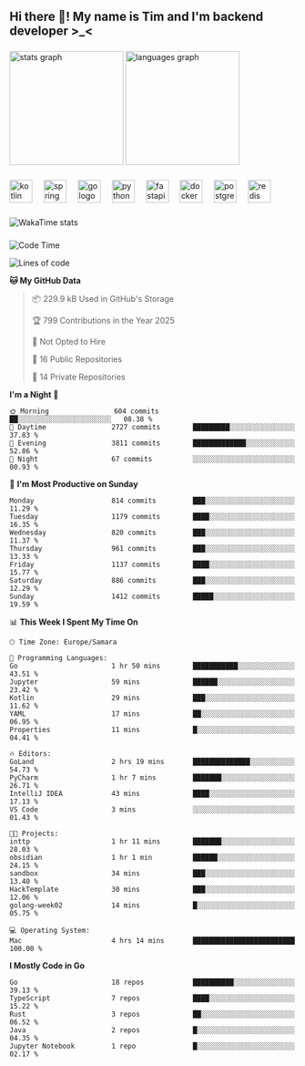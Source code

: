<h2 align="left">Hi there 👋! My name is Tim and I'm backend developer >_<</h2>

###

<div align="left">
  <img src="https://github-readme-stats-qilm.vercel.app/api?username=intezya&hide_title=false&hide_rank=false&show_icons=true&include_all_commits=true&count_private=true&disable_animations=false&theme=omni&locale=en&hide_border=true&order=1&show=prs_merged&hide=issues" height="200" alt="stats graph"  />
  <img src="https://github-readme-stats-qilm.vercel.app/api/top-langs?username=intezya&locale=en&hide_title=false&layout=donut&langs_count=5&theme=omni&hide_border=true&order=2&exclude_repo=github-readme-stats&hide=mako" height="200" alt="languages graph"  />
</div>

###

<div align="left">
  <img src="https://img.shields.io/badge/Kotlin-7F52FF?logo=kotlin&logoColor=white&style=for-the-badge" height="40" alt="kotlin logo"  />
  <img width="12" />
  <img src="https://img.shields.io/badge/Spring-6DB33F?logo=spring&logoColor=black&style=for-the-badge" height="40" alt="spring logo"  />
  <img width="12" />
  <img src="https://img.shields.io/badge/Go-00ADD8?logo=go&logoColor=white&style=for-the-badge" height="40" alt="go logo"  />
  <img width="12" />
  <img src="https://img.shields.io/badge/Python-3776AB?logo=python&logoColor=white&style=for-the-badge" height="40" alt="python logo"  />
  <img width="12" />
  <img src="https://img.shields.io/badge/FastAPI-009688?logo=fastapi&logoColor=white&style=for-the-badge" height="40" alt="fastapi logo"  />
  <img width="12" />
  <img src="https://img.shields.io/badge/Docker-2496ED?logo=docker&logoColor=white&style=for-the-badge" height="40" alt="docker logo"  />
  <img width="12" />
  <img src="https://img.shields.io/badge/PostgreSQL-4169E1?logo=postgresql&logoColor=white&style=for-the-badge" height="40" alt="postgresql logo"  />
  <img width="12" />
  <img src="https://img.shields.io/badge/Redis-DC382D?logo=redis&logoColor=white&style=for-the-badge" height="40" alt="redis logo"  />
</div>

###

<picture>
	<source
		srcset="https://github-readme-stats-qilm.vercel.app/api/wakatime?username=intezya&theme=omni&layout=compact&hide_border=true"
		media="(prefers-color-scheme: dark)%2C (prefers-color-scheme: no-preference)"
	/>
	<img alt="WakaTime stats" src="https://github-readme-stats-qilm.vercel.app/api/wakatime?username=intezya&theme=omni&layout=compact&hide_border=true&"/>
</picture>

###

<!--START_SECTION:waka-->
![Code Time](http://img.shields.io/badge/Code%20Time-951%20hrs%2046%20mins-blue)

![Lines of code](https://img.shields.io/badge/From%20Hello%20World%20I%27ve%20Written-1.7%20million%20lines%20of%20code-blue)

**🐱 My GitHub Data** 

> 📦 229.9 kB Used in GitHub's Storage 
 > 
> 🏆 799 Contributions in the Year 2025
 > 
> 🚫 Not Opted to Hire
 > 
> 📜 16 Public Repositories 
 > 
> 🔑 14 Private Repositories 
 > 
**I'm a Night 🦉** 

```text
🌞 Morning                604 commits         ██░░░░░░░░░░░░░░░░░░░░░░░   08.38 % 
🌆 Daytime                2727 commits        █████████░░░░░░░░░░░░░░░░   37.83 % 
🌃 Evening                3811 commits        █████████████░░░░░░░░░░░░   52.86 % 
🌙 Night                  67 commits          ░░░░░░░░░░░░░░░░░░░░░░░░░   00.93 % 
```
📅 **I'm Most Productive on Sunday** 

```text
Monday                   814 commits         ███░░░░░░░░░░░░░░░░░░░░░░   11.29 % 
Tuesday                  1179 commits        ████░░░░░░░░░░░░░░░░░░░░░   16.35 % 
Wednesday                820 commits         ███░░░░░░░░░░░░░░░░░░░░░░   11.37 % 
Thursday                 961 commits         ███░░░░░░░░░░░░░░░░░░░░░░   13.33 % 
Friday                   1137 commits        ████░░░░░░░░░░░░░░░░░░░░░   15.77 % 
Saturday                 886 commits         ███░░░░░░░░░░░░░░░░░░░░░░   12.29 % 
Sunday                   1412 commits        █████░░░░░░░░░░░░░░░░░░░░   19.59 % 
```


📊 **This Week I Spent My Time On** 

```text
🕑︎ Time Zone: Europe/Samara

💬 Programming Languages: 
Go                       1 hr 50 mins        ███████████░░░░░░░░░░░░░░   43.51 % 
Jupyter                  59 mins             ██████░░░░░░░░░░░░░░░░░░░   23.42 % 
Kotlin                   29 mins             ███░░░░░░░░░░░░░░░░░░░░░░   11.62 % 
YAML                     17 mins             ██░░░░░░░░░░░░░░░░░░░░░░░   06.95 % 
Properties               11 mins             █░░░░░░░░░░░░░░░░░░░░░░░░   04.41 % 

🔥 Editors: 
GoLand                   2 hrs 19 mins       ██████████████░░░░░░░░░░░   54.73 % 
PyCharm                  1 hr 7 mins         ███████░░░░░░░░░░░░░░░░░░   26.71 % 
IntelliJ IDEA            43 mins             ████░░░░░░░░░░░░░░░░░░░░░   17.13 % 
VS Code                  3 mins              ░░░░░░░░░░░░░░░░░░░░░░░░░   01.43 % 

🐱‍💻 Projects: 
inttp                    1 hr 11 mins        ███████░░░░░░░░░░░░░░░░░░   28.03 % 
obsidian                 1 hr 1 min          ██████░░░░░░░░░░░░░░░░░░░   24.15 % 
sandbox                  34 mins             ███░░░░░░░░░░░░░░░░░░░░░░   13.40 % 
HackTemplate             30 mins             ███░░░░░░░░░░░░░░░░░░░░░░   12.06 % 
golang-week02            14 mins             █░░░░░░░░░░░░░░░░░░░░░░░░   05.75 % 

💻 Operating System: 
Mac                      4 hrs 14 mins       █████████████████████████   100.00 % 
```

**I Mostly Code in Go** 

```text
Go                       18 repos            ██████████░░░░░░░░░░░░░░░   39.13 % 
TypeScript               7 repos             ████░░░░░░░░░░░░░░░░░░░░░   15.22 % 
Rust                     3 repos             ██░░░░░░░░░░░░░░░░░░░░░░░   06.52 % 
Java                     2 repos             █░░░░░░░░░░░░░░░░░░░░░░░░   04.35 % 
Jupyter Notebook         1 repo              █░░░░░░░░░░░░░░░░░░░░░░░░   02.17 % 
```




<!--END_SECTION:waka-->
